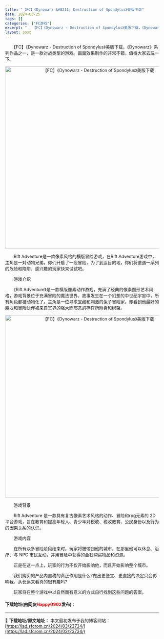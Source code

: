 ```yaml
---
title: "【FC】《Dynowarz &#8211; Destruction of Spondylus》美版下载"
date: 2024-03-25
tags: []
categories: ["FC游戏"]
excerpt: "　　【FC】《Dynowarz - Destruction of Spondylus》美版下载，《Dynowarz》系列作品之一，是一款对战类型的游戏。画面效果制作的非常不错。值得大家去玩一下。 　　Rift Adventure是一款像素风格的横版冒险游戏，在Rift Adventure游戏中，主角&hellip;"
layout: post
---
```


 <p>　　【FC】《Dynowarz - Destruction of Spondylus》美版下载，《Dynowarz》系列作品之一，是一款对战类型的游戏。画面效果制作的非常不错。值得大家去玩一下。</p> <p align="center"><img align="" border="0" src="https://lad.sfcrom.cn/wp-content/uploads/2024/03/20240325_66019011397ee.png" width="596" alt="【FC】《Dynowarz - Destruction of Spondylus》美版下载" /></p> <p>　　Rift Adventure是一款像素风格的横版冒险游戏，在Rift Adventure游戏中，主角是一对动物兄弟，你们开启了一段冒险，为了到达目的地，你们将遭遇一系列的危险和陷阱，感兴趣的玩家快来试试吧。</p> <p>　　游戏介绍</p> <p>　　《Rift Adventure》是一款横版像素动作游戏，充满了经典的像素图形艺术风格，游戏背景位于充满冒险的魔法世界，故事发生在一个幻想的中世纪宇宙中，所有角色都被动物化了。主角是一位寻求宝藏和刺激的兔子冒险家，却看到他最好的朋友和冒险伙伴被来自冥界的强大而邪恶的存在所附身和绑架。</p> <p align="center"><img align="" border="0" src="https://lad.sfcrom.cn/wp-content/uploads/2024/03/20240325_66019012b206d.png" width="596" alt="【FC】《Dynowarz - Destruction of Spondylus》美版下载" /></p> <p>　　游戏背景</p> <p>　　Rift Adventure 是一款具有复古像素艺术风格的动作、冒险和rpg元素的 2D 平台游戏，旨在教育和提高年轻人、青少年对税收、税收教育、公民身份以及行为的因果关系的认识。</p> <p>　　游戏内容</p> <p>　　在所有众多冒险阶段结束时，玩家将被带到他的城市，在那里他可以休息、治疗、与 NPC 市民互动，并用冒险中获得的金钱购买物品和资源。</p> <p>　　正是在这一点上，玩家的行为不仅开始影响他，而且开始影响整个城市。</p> <p>　　我们购买的产品内置税的真正作用是什么?做出更便宜、更直接的决定只会影响我，从长远来看真的很有趣吗?</p> <p>　　玩家将在整个游戏中以自然而有意义的方式自行找到这些问题的答案。</p> <p><h4>下载地址(由网友<font color="red">Happy0902</font>发布)：</h4></p> 

---
📖 **下载地址/原文地址：** 本文最初发布于我的博客网站：[https://lad.sfcrom.cn/2024/03/23734/](https://lad.sfcrom.cn/2024/03/23734/)
